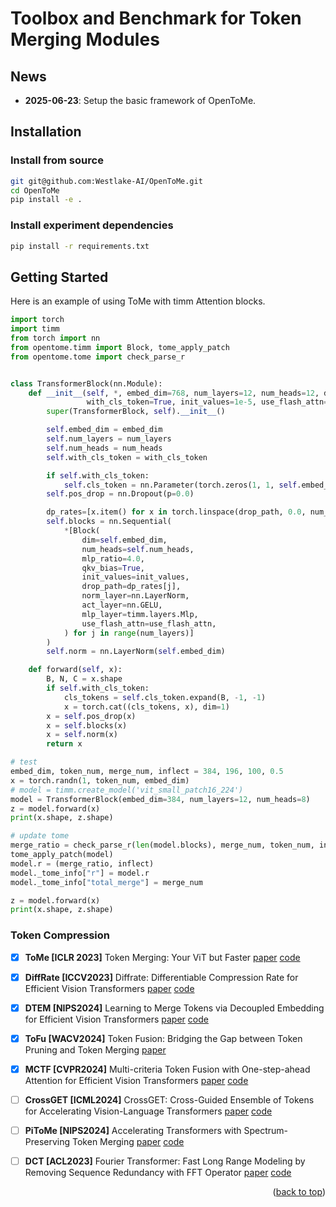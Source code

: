 # Toolbox and Benchmark for Token Merging Modules

## News

- **2025-06-23**: Setup the basic framework of OpenToMe.

## Installation

### Install from source
```bash
git git@github.com:Westlake-AI/OpenToMe.git
cd OpenToMe
pip install -e .
```

### Install experiment dependencies

```bash
pip install -r requirements.txt
```

## Getting Started

Here is an example of using ToMe with timm Attention blocks.

```python
import torch
import timm
from torch import nn
from opentome.timm import Block, tome_apply_patch
from opentome.tome import check_parse_r


class TransformerBlock(nn.Module):
    def __init__(self, *, embed_dim=768, num_layers=12, num_heads=12, drop_path=0.0,
                 with_cls_token=True, init_values=1e-5, use_flash_attn=False, **kwargs):
        super(TransformerBlock, self).__init__()

        self.embed_dim = embed_dim
        self.num_layers = num_layers
        self.num_heads = num_heads
        self.with_cls_token = with_cls_token

        if self.with_cls_token:
            self.cls_token = nn.Parameter(torch.zeros(1, 1, self.embed_dim))
        self.pos_drop = nn.Dropout(p=0.0)

        dp_rates=[x.item() for x in torch.linspace(drop_path, 0.0, num_layers)]
        self.blocks = nn.Sequential(
            *[Block(
                dim=self.embed_dim,
                num_heads=self.num_heads,
                mlp_ratio=4.0,
                qkv_bias=True,
                init_values=init_values,
                drop_path=dp_rates[j],
                norm_layer=nn.LayerNorm,
                act_layer=nn.GELU,
                mlp_layer=timm.layers.Mlp,
                use_flash_attn=use_flash_attn,
            ) for j in range(num_layers)]
        )
        self.norm = nn.LayerNorm(self.embed_dim)

    def forward(self, x):
        B, N, C = x.shape
        if self.with_cls_token:
            cls_tokens = self.cls_token.expand(B, -1, -1)
            x = torch.cat((cls_tokens, x), dim=1)
        x = self.pos_drop(x)
        x = self.blocks(x)
        x = self.norm(x)
        return x

# test
embed_dim, token_num, merge_num, inflect = 384, 196, 100, 0.5
x = torch.randn(1, token_num, embed_dim)
# model = timm.create_model('vit_small_patch16_224')
model = TransformerBlock(embed_dim=384, num_layers=12, num_heads=8)
z = model.forward(x)
print(x.shape, z.shape)

# update tome
merge_ratio = check_parse_r(len(model.blocks), merge_num, token_num, inflect)
tome_apply_patch(model)
model.r = (merge_ratio, inflect)
model._tome_info["r"] = model.r
model._tome_info["total_merge"] = merge_num

z = model.forward(x)
print(x.shape, z.shape)
```

### Token Compression
- [x] **ToMe [ICLR 2023]** Token Merging: Your ViT but Faster [paper](https://arxiv.org/abs/2210.09461) [code](https://github.com/facebookresearch/ToMe)
- [x] **DiffRate [ICCV2023]** Diffrate: Differentiable Compression Rate for Efficient Vision Transformers [paper](https://arxiv.org/abs/2305.17997) [code](https://github.com/OpenGVLab/DiffRate)
- [x] **DTEM [NIPS2024]** Learning to Merge Tokens via Decoupled Embedding for Efficient Vision Transformers [paper](https://openreview.net/forum?id=pVPyCgXv57) [code](https://github.com/movinghoon/DTEM)
- [x] **ToFu [WACV2024]** Token Fusion: Bridging the Gap between Token Pruning and Token Merging [paper](https://arxiv.org/abs/2312.01026)
- [x] **MCTF [CVPR2024]** Multi-criteria Token Fusion with One-step-ahead Attention for Efficient Vision Transformers [paper](https://arxiv.org/abs/2403.10030) [code](https://github.com/mlvlab/MCTF)
- [ ] **CrossGET [ICML2024]** CrossGET: Cross-Guided Ensemble of Tokens for Accelerating Vision-Language Transformers [paper](https://arxiv.org/abs/2305.17455) [code](https://github.com/sdc17/CrossGET)
- [ ] **PiToMe [NIPS2024]** Accelerating Transformers with Spectrum-Preserving Token Merging [paper](https://arxiv.org/abs/2405.16148) [code](https://github.com/hchautran/PiToMe)
- [ ] **DCT [ACL2023]** Fourier Transformer: Fast Long Range Modeling by Removing Sequence Redundancy with FFT Operator [paper](https://arxiv.org/abs/2305.15099) [code](https://github.com/LUMIA-Group/FourierTransformer)


<p align="right">(<a href="#top">back to top</a>)</p>
